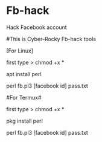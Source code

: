 # Fb-hack
Hack Facebook account

#This is Cyber-Rocky Fb-hack tools

[For Linux]

first type > chmod +x *

apt install perl

perl fb.pl3 [facebook id] pass.txt



#For Termux#

first type > chmod +x *

pkg install perl

perl fb.pl3 [facebook id] pass.txt
